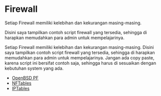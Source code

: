# Firewall



Setiap Firewall memiliki kelebihan dan kekurangan masing-masing.

Disini saya tampilkan contoh script firewall yang tersedia, sehingga di harapkan memudahkan para admin untuk mempelajarinya.


Setiap Firewall memiliki kelebihan dan kekurangan masing-masing. Disini saya tampilkan contoh script firewall yang tersedia, sehingga di harapkan memudahkan para admin untuk mempelajarinya. Jangan ada copy paste, karena script ini bersifat contoh saja, sehingga harus di sesuaikan dengan kebutuhan system yang ada.

- [OpenBSD PF](https://github.com/muntaza/Firewall/tree/master/pf)
- [NFTables](https://github.com/muntaza/Firewall/tree/master/nftables)
- [IPTables](https://github.com/muntaza/Firewall/tree/master/iptables)
